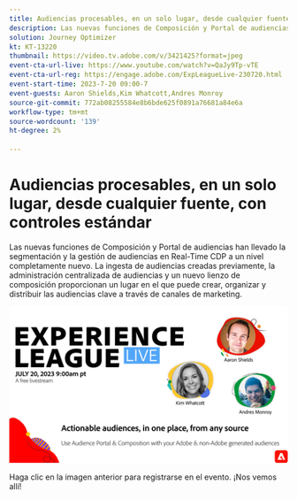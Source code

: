 ```yaml
---
title: Audiencias procesables, en un solo lugar​, desde cualquier fuente, con controles estándar
description: Las nuevas funciones de Composición y Portal de audiencias han llevado la segmentación y la gestión de audiencias en Real-Time CDP a un nivel completamente nuevo. La ingesta de audiencias creadas previamente, la administración centralizada de audiencias y un nuevo lienzo de composición proporcionan un lugar en el que puede crear, organizar y distribuir las audiencias clave a través de canales de marketing.
solution: Journey Optimizer
kt: KT-13220
thumbnail: https://video.tv.adobe.com/v/3421425?format=jpeg
event-cta-url-live: https://www.youtube.com/watch?v=QaJy9Tp-vTE
event-cta-url-reg: https://engage.adobe.com/ExpLeagueLive-230720.html
event-start-time: 2023-7-20 09:00-7
event-guests: Aaron Shields,Kim Whatcott,Andres Monroy
source-git-commit: 772ab08255584e8b6bde625f0891a76681a84e6a
workflow-type: tm+mt
source-wordcount: '139'
ht-degree: 2%

---
```


# Audiencias procesables, en un solo lugar&#x200B;, desde cualquier fuente, con controles estándar

Las nuevas funciones de Composición y Portal de audiencias han llevado la segmentación y la gestión de audiencias en Real-Time CDP a un nivel completamente nuevo. La ingesta de audiencias creadas previamente, la administración centralizada de audiencias y un nuevo lienzo de composición proporcionan un lugar en el que puede crear, organizar y distribuir las audiencias clave a través de canales de marketing.

[![ExL LIVE 22 de septiembre de 2023](../assets/July20_2023_exl_live_banner_web_1920_WebBanner.png)](https://engage.adobe.com/ExpLeagueLive-230720.html)

Haga clic en la imagen anterior para registrarse en el evento. ¡Nos vemos allí!

